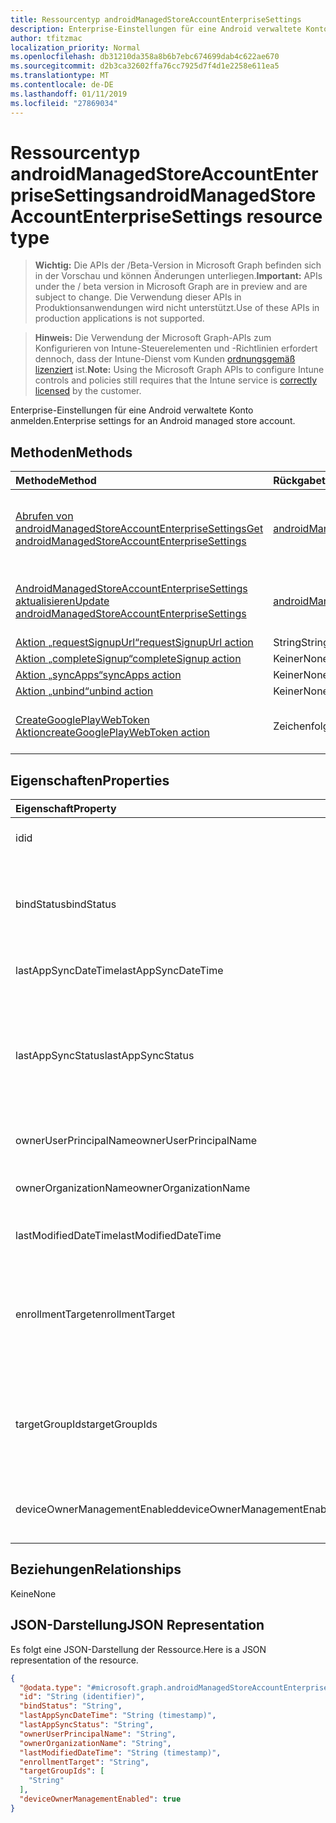```yaml
---
title: Ressourcentyp androidManagedStoreAccountEnterpriseSettings
description: Enterprise-Einstellungen für eine Android verwaltete Konto anmelden.
author: tfitzmac
localization_priority: Normal
ms.openlocfilehash: db31210da358a8b6b7ebc674699dab4c622ae670
ms.sourcegitcommit: d2b3ca32602ffa76cc7925d7f4d1e2258e611ea5
ms.translationtype: MT
ms.contentlocale: de-DE
ms.lasthandoff: 01/11/2019
ms.locfileid: "27869034"
---
```

# <a name="androidmanagedstoreaccountenterprisesettings-resource-type"></a><span data-ttu-id="5710d-103">Ressourcentyp androidManagedStoreAccountEnterpriseSettings</span><span class="sxs-lookup"><span data-stu-id="5710d-103">androidManagedStoreAccountEnterpriseSettings resource type</span></span>

> <span data-ttu-id="5710d-104">**Wichtig:** Die APIs der /Beta-Version in Microsoft Graph befinden sich in der Vorschau und können Änderungen unterliegen.</span><span class="sxs-lookup"><span data-stu-id="5710d-104">**Important:** APIs under the / beta version in Microsoft Graph are in preview and are subject to change.</span></span> <span data-ttu-id="5710d-105">Die Verwendung dieser APIs in Produktionsanwendungen wird nicht unterstützt.</span><span class="sxs-lookup"><span data-stu-id="5710d-105">Use of these APIs in production applications is not supported.</span></span>

> <span data-ttu-id="5710d-106">**Hinweis:** Die Verwendung der Microsoft Graph-APIs zum Konfigurieren von Intune-Steuerelementen und -Richtlinien erfordert dennoch, dass der Intune-Dienst vom Kunden [ordnungsgemäß lizenziert](https://go.microsoft.com/fwlink/?linkid=839381) ist.</span><span class="sxs-lookup"><span data-stu-id="5710d-106">**Note:** Using the Microsoft Graph APIs to configure Intune controls and policies still requires that the Intune service is [correctly licensed](https://go.microsoft.com/fwlink/?linkid=839381) by the customer.</span></span>

<span data-ttu-id="5710d-107">Enterprise-Einstellungen für eine Android verwaltete Konto anmelden.</span><span class="sxs-lookup"><span data-stu-id="5710d-107">Enterprise settings for an Android managed store account.</span></span>
## <a name="methods"></a><span data-ttu-id="5710d-108">Methoden</span><span class="sxs-lookup"><span data-stu-id="5710d-108">Methods</span></span>
|<span data-ttu-id="5710d-109">Methode</span><span class="sxs-lookup"><span data-stu-id="5710d-109">Method</span></span>|<span data-ttu-id="5710d-110">Rückgabetyp</span><span class="sxs-lookup"><span data-stu-id="5710d-110">Return Type</span></span>|<span data-ttu-id="5710d-111">Beschreibung</span><span class="sxs-lookup"><span data-stu-id="5710d-111">Description</span></span>|
|:---|:---|:---|
|[<span data-ttu-id="5710d-112">Abrufen von androidManagedStoreAccountEnterpriseSettings</span><span class="sxs-lookup"><span data-stu-id="5710d-112">Get androidManagedStoreAccountEnterpriseSettings</span></span>](../api/intune-androidforwork-androidmanagedstoreaccountenterprisesettings-get.md)|[<span data-ttu-id="5710d-113">androidManagedStoreAccountEnterpriseSettings</span><span class="sxs-lookup"><span data-stu-id="5710d-113">androidManagedStoreAccountEnterpriseSettings</span></span>](../resources/intune-androidforwork-androidmanagedstoreaccountenterprisesettings.md)|<span data-ttu-id="5710d-114">Lesen Sie Eigenschaften und Beziehungen des [AndroidManagedStoreAccountEnterpriseSettings](../resources/intune-androidforwork-androidmanagedstoreaccountenterprisesettings.md) -Objekts.</span><span class="sxs-lookup"><span data-stu-id="5710d-114">Read properties and relationships of the [androidManagedStoreAccountEnterpriseSettings](../resources/intune-androidforwork-androidmanagedstoreaccountenterprisesettings.md) object.</span></span>|
|[<span data-ttu-id="5710d-115">AndroidManagedStoreAccountEnterpriseSettings aktualisieren</span><span class="sxs-lookup"><span data-stu-id="5710d-115">Update androidManagedStoreAccountEnterpriseSettings</span></span>](../api/intune-androidforwork-androidmanagedstoreaccountenterprisesettings-update.md)|[<span data-ttu-id="5710d-116">androidManagedStoreAccountEnterpriseSettings</span><span class="sxs-lookup"><span data-stu-id="5710d-116">androidManagedStoreAccountEnterpriseSettings</span></span>](../resources/intune-androidforwork-androidmanagedstoreaccountenterprisesettings.md)|<span data-ttu-id="5710d-117">Aktualisieren Sie die Eigenschaften eines [AndroidManagedStoreAccountEnterpriseSettings](../resources/intune-androidforwork-androidmanagedstoreaccountenterprisesettings.md) -Objekts.</span><span class="sxs-lookup"><span data-stu-id="5710d-117">Update the properties of a [androidManagedStoreAccountEnterpriseSettings](../resources/intune-androidforwork-androidmanagedstoreaccountenterprisesettings.md) object.</span></span>|
|[<span data-ttu-id="5710d-118">Aktion „requestSignupUrl“</span><span class="sxs-lookup"><span data-stu-id="5710d-118">requestSignupUrl action</span></span>](../api/intune-androidforwork-androidmanagedstoreaccountenterprisesettings-requestsignupurl.md)|<span data-ttu-id="5710d-119">String</span><span class="sxs-lookup"><span data-stu-id="5710d-119">String</span></span>|<span data-ttu-id="5710d-120">Noch nicht dokumentiert</span><span class="sxs-lookup"><span data-stu-id="5710d-120">Not yet documented</span></span>|
|[<span data-ttu-id="5710d-121">Aktion „completeSignup“</span><span class="sxs-lookup"><span data-stu-id="5710d-121">completeSignup action</span></span>](../api/intune-androidforwork-androidmanagedstoreaccountenterprisesettings-completesignup.md)|<span data-ttu-id="5710d-122">Keiner</span><span class="sxs-lookup"><span data-stu-id="5710d-122">None</span></span>|<span data-ttu-id="5710d-123">Noch nicht dokumentiert</span><span class="sxs-lookup"><span data-stu-id="5710d-123">Not yet documented</span></span>|
|[<span data-ttu-id="5710d-124">Aktion „syncApps“</span><span class="sxs-lookup"><span data-stu-id="5710d-124">syncApps action</span></span>](../api/intune-androidforwork-androidmanagedstoreaccountenterprisesettings-syncapps.md)|<span data-ttu-id="5710d-125">Keiner</span><span class="sxs-lookup"><span data-stu-id="5710d-125">None</span></span>|<span data-ttu-id="5710d-126">Noch nicht dokumentiert</span><span class="sxs-lookup"><span data-stu-id="5710d-126">Not yet documented</span></span>|
|[<span data-ttu-id="5710d-127">Aktion „unbind“</span><span class="sxs-lookup"><span data-stu-id="5710d-127">unbind action</span></span>](../api/intune-androidforwork-androidmanagedstoreaccountenterprisesettings-unbind.md)|<span data-ttu-id="5710d-128">Keiner</span><span class="sxs-lookup"><span data-stu-id="5710d-128">None</span></span>|<span data-ttu-id="5710d-129">Noch nicht dokumentiert</span><span class="sxs-lookup"><span data-stu-id="5710d-129">Not yet documented</span></span>|
|[<span data-ttu-id="5710d-130">CreateGooglePlayWebToken Aktion</span><span class="sxs-lookup"><span data-stu-id="5710d-130">createGooglePlayWebToken action</span></span>](../api/intune-androidforwork-androidmanagedstoreaccountenterprisesettings-creategoogleplaywebtoken.md)|<span data-ttu-id="5710d-131">Zeichenfolge</span><span class="sxs-lookup"><span data-stu-id="5710d-131">String</span></span>|<span data-ttu-id="5710d-132">Generiert ein Web-Token, das verwendet wird, in eine Komponente eingebettet werden.</span><span class="sxs-lookup"><span data-stu-id="5710d-132">Generates a web token that is used in an embeddable component.</span></span>|

## <a name="properties"></a><span data-ttu-id="5710d-133">Eigenschaften</span><span class="sxs-lookup"><span data-stu-id="5710d-133">Properties</span></span>
|<span data-ttu-id="5710d-134">Eigenschaft</span><span class="sxs-lookup"><span data-stu-id="5710d-134">Property</span></span>|<span data-ttu-id="5710d-135">Typ</span><span class="sxs-lookup"><span data-stu-id="5710d-135">Type</span></span>|<span data-ttu-id="5710d-136">Beschreibung</span><span class="sxs-lookup"><span data-stu-id="5710d-136">Description</span></span>|
|:---|:---|:---|
|<span data-ttu-id="5710d-137">id</span><span class="sxs-lookup"><span data-stu-id="5710d-137">id</span></span>|<span data-ttu-id="5710d-138">Zeichenfolge</span><span class="sxs-lookup"><span data-stu-id="5710d-138">String</span></span>|<span data-ttu-id="5710d-139">Die Android Enterprise-Konto-ID Einstellungen speichern</span><span class="sxs-lookup"><span data-stu-id="5710d-139">The Android store account enterprise settings identifier</span></span>|
|<span data-ttu-id="5710d-140">bindStatus</span><span class="sxs-lookup"><span data-stu-id="5710d-140">bindStatus</span></span>|[<span data-ttu-id="5710d-141">androidManagedStoreAccountBindStatus</span><span class="sxs-lookup"><span data-stu-id="5710d-141">androidManagedStoreAccountBindStatus</span></span>](../resources/intune-androidforwork-androidmanagedstoreaccountbindstatus.md)|<span data-ttu-id="5710d-142">Status des Mandanten mit der Google EMM-API zu binden.</span><span class="sxs-lookup"><span data-stu-id="5710d-142">Bind status of the tenant with the Google EMM API.</span></span> <span data-ttu-id="5710d-143">Mögliche Werte: sind `notBound`, `bound`, `boundAndValidated` und `unbinding`.</span><span class="sxs-lookup"><span data-stu-id="5710d-143">Possible values are: `notBound`, `bound`, `boundAndValidated`, `unbinding`.</span></span>|
|<span data-ttu-id="5710d-144">lastAppSyncDateTime</span><span class="sxs-lookup"><span data-stu-id="5710d-144">lastAppSyncDateTime</span></span>|<span data-ttu-id="5710d-145">DateTimeOffset</span><span class="sxs-lookup"><span data-stu-id="5710d-145">DateTimeOffset</span></span>|<span data-ttu-id="5710d-146">Zeitpunkt, zu dem zuletzt eine App-Synchronisierung abgeschlossen wurde.</span><span class="sxs-lookup"><span data-stu-id="5710d-146">Last completion time for app sync</span></span>|
|<span data-ttu-id="5710d-147">lastAppSyncStatus</span><span class="sxs-lookup"><span data-stu-id="5710d-147">lastAppSyncStatus</span></span>|[<span data-ttu-id="5710d-148">androidManagedStoreAccountAppSyncStatus</span><span class="sxs-lookup"><span data-stu-id="5710d-148">androidManagedStoreAccountAppSyncStatus</span></span>](../resources/intune-androidforwork-androidmanagedstoreaccountappsyncstatus.md)|<span data-ttu-id="5710d-149">Letzte Anwendung Sync Ergebnis.</span><span class="sxs-lookup"><span data-stu-id="5710d-149">Last application sync result.</span></span> <span data-ttu-id="5710d-150">Mögliche Werte sind: `success`, `credentialsNotValid`, `androidForWorkApiError`, `managementServiceError`, `unknownError` und `none`.</span><span class="sxs-lookup"><span data-stu-id="5710d-150">Possible values are: `success`, `credentialsNotValid`, `androidForWorkApiError`, `managementServiceError`, `unknownError`, `none`.</span></span>|
|<span data-ttu-id="5710d-151">ownerUserPrincipalName</span><span class="sxs-lookup"><span data-stu-id="5710d-151">ownerUserPrincipalName</span></span>|<span data-ttu-id="5710d-152">Zeichenfolge</span><span class="sxs-lookup"><span data-stu-id="5710d-152">String</span></span>|<span data-ttu-id="5710d-153">Besitzer-UPN, der das Unternehmen erstellt hat</span><span class="sxs-lookup"><span data-stu-id="5710d-153">Owner UPN that created the enterprise</span></span>|
|<span data-ttu-id="5710d-154">ownerOrganizationName</span><span class="sxs-lookup"><span data-stu-id="5710d-154">ownerOrganizationName</span></span>|<span data-ttu-id="5710d-155">Zeichenfolge</span><span class="sxs-lookup"><span data-stu-id="5710d-155">String</span></span>|<span data-ttu-id="5710d-156">Name der Organisation verwendet, wenn Onboarding Android Enterprise</span><span class="sxs-lookup"><span data-stu-id="5710d-156">Organization name used when onboarding Android Enterprise</span></span>|
|<span data-ttu-id="5710d-157">lastModifiedDateTime</span><span class="sxs-lookup"><span data-stu-id="5710d-157">lastModifiedDateTime</span></span>|<span data-ttu-id="5710d-158">DateTimeOffset</span><span class="sxs-lookup"><span data-stu-id="5710d-158">DateTimeOffset</span></span>|<span data-ttu-id="5710d-159">Zeitpunkt der letzten Änderung für Android Enterprise-Einstellungen</span><span class="sxs-lookup"><span data-stu-id="5710d-159">Last modification time for Android enterprise settings</span></span>|
|<span data-ttu-id="5710d-160">enrollmentTarget</span><span class="sxs-lookup"><span data-stu-id="5710d-160">enrollmentTarget</span></span>|[<span data-ttu-id="5710d-161">androidManagedStoreAccountEnrollmentTarget</span><span class="sxs-lookup"><span data-stu-id="5710d-161">androidManagedStoreAccountEnrollmentTarget</span></span>](../resources/intune-androidforwork-androidmanagedstoreaccountenrollmenttarget.md)|<span data-ttu-id="5710d-162">Gibt an, welche Benutzer Geräte in Android Enterprise Gerätemanagement registrieren können.</span><span class="sxs-lookup"><span data-stu-id="5710d-162">Indicates which users can enroll devices in Android Enterprise device management.</span></span> <span data-ttu-id="5710d-163">Mögliche Werte: sind `none`, `all`, `targeted` und `targetedAsEnrollmentRestrictions`.</span><span class="sxs-lookup"><span data-stu-id="5710d-163">Possible values are: `none`, `all`, `targeted`, `targetedAsEnrollmentRestrictions`.</span></span>|
|<span data-ttu-id="5710d-164">targetGroupIds</span><span class="sxs-lookup"><span data-stu-id="5710d-164">targetGroupIds</span></span>|<span data-ttu-id="5710d-165">Zeichenfolgenauflistung</span><span class="sxs-lookup"><span data-stu-id="5710d-165">String collection</span></span>|<span data-ttu-id="5710d-166">Gibt an, welche AAD-Gruppen Geräte in der Android for Work-Geräteverwaltung registrieren dürfen, wenn die Eigenschaft „enrollmentTarget“ auf „Targeted“ gesetzt ist.</span><span class="sxs-lookup"><span data-stu-id="5710d-166">Specifies which AAD groups can enroll devices in Android for Work device management if enrollmentTarget is set to 'Targeted'</span></span>|
|<span data-ttu-id="5710d-167">deviceOwnerManagementEnabled</span><span class="sxs-lookup"><span data-stu-id="5710d-167">deviceOwnerManagementEnabled</span></span>|<span data-ttu-id="5710d-168">Boolescher Wert</span><span class="sxs-lookup"><span data-stu-id="5710d-168">Boolean</span></span>|<span data-ttu-id="5710d-169">Gibt an, ob dieses Konto für Android Besitzer Gerätemanagement mit CloudDPC flighting ist.</span><span class="sxs-lookup"><span data-stu-id="5710d-169">Indicates if this account is flighting for Android Device Owner Management with CloudDPC.</span></span>|

## <a name="relationships"></a><span data-ttu-id="5710d-170">Beziehungen</span><span class="sxs-lookup"><span data-stu-id="5710d-170">Relationships</span></span>
<span data-ttu-id="5710d-171">Keine</span><span class="sxs-lookup"><span data-stu-id="5710d-171">None</span></span>
## <a name="json-representation"></a><span data-ttu-id="5710d-172">JSON-Darstellung</span><span class="sxs-lookup"><span data-stu-id="5710d-172">JSON Representation</span></span>
<span data-ttu-id="5710d-173">Es folgt eine JSON-Darstellung der Ressource.</span><span class="sxs-lookup"><span data-stu-id="5710d-173">Here is a JSON representation of the resource.</span></span>
<!-- {
  "blockType": "resource",
  "keyProperty": "id",
  "@odata.type": "microsoft.graph.androidManagedStoreAccountEnterpriseSettings"
}
-->
``` json
{
  "@odata.type": "#microsoft.graph.androidManagedStoreAccountEnterpriseSettings",
  "id": "String (identifier)",
  "bindStatus": "String",
  "lastAppSyncDateTime": "String (timestamp)",
  "lastAppSyncStatus": "String",
  "ownerUserPrincipalName": "String",
  "ownerOrganizationName": "String",
  "lastModifiedDateTime": "String (timestamp)",
  "enrollmentTarget": "String",
  "targetGroupIds": [
    "String"
  ],
  "deviceOwnerManagementEnabled": true
}
```





